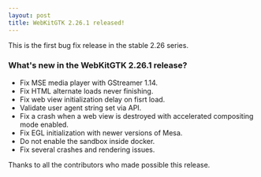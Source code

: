 ```yaml
---
layout: post
title: WebKitGTK 2.26.1 released!
---
```


This is the first bug fix release in the stable 2.26 series.

### What's new in the WebKitGTK 2.26.1 release?

 - Fix MSE media player with GStreamer 1.14.
 - Fix HTML alternate loads never finishing.
 - Fix web view initialization delay on fisrt load.
 - Validate user agent string set via API.
 - Fix a crash when a web view is destroyed with accelerated compositing mode enabled.
 - Fix EGL initialization with newer versions of Mesa.
 - Do not enable the sandbox inside docker.
 - Fix several crashes and rendering issues.

Thanks to all the contributors who made possible this release.